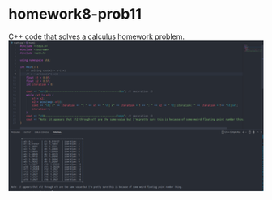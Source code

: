 # homework8-prob11
C++ code that solves a calculus homework problem.
![Screenshot](Screenshot_20230419_100747.png)
